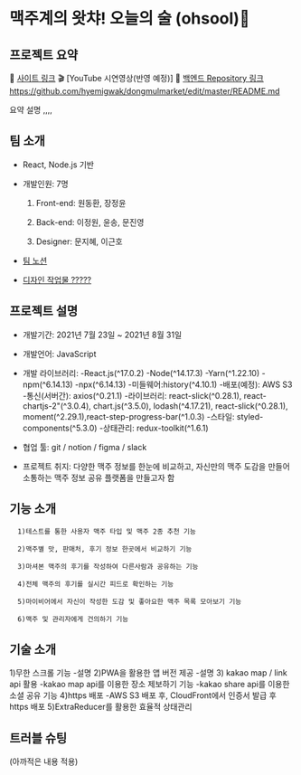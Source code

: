 # 맥주계의 왓챠! 오늘의 술 (ohsool)🍺


## 프로젝트 요약
🚩 [사이트 링크](https://ohsool.com/)
🎬 [YouTube 시연영상(반영 예정)]
📁 [백엔드 Repository 링크](https://ohsool.com/)https://github.com/hyemigwak/dongmulmarket/edit/master/README.md

요약 설명 ,,,,

## 팀 소개
- React, Node.js 기반
- 개발인원: 7명

   1) Front-end: 원동환, 장정윤

   2) Back-end: 이정원, 윤송, 문진영

   3) Designer: 문지혜, 이근호

- [팀 노션](https://www.notion.so/6d5c61254bf541c0bb5931de59a8d5ca)
- [디자인 작업물 ?????](https://www.figma.com/file/c2M6Yjvm5IjSAnsrQ41XLv/%ED%95%AD%ED%95%B499_WireFrame?node-id=0%3A1)

## 프로젝트 설명
- 개발기간: 2021년 7월 23일 ~ 2021년 8월 31일
- 개발언어: JavaScript
- 개발 라이브러리:
    -React.js(^17.0.2)
    -Node(^14.17.3) 
    -Yarn(^1.22.10)
    -npm(^6.14.13)
    -npx(^6.14.13)
    -미들웨어:history(^4.10.1)
    -배포(예정): AWS S3
    -통신(서버간): axios(^0.21.1)
    -라이브러리: react-slick(^0.28.1), react-chartjs-2"(^3.0.4), chart.js(^3.5.0), lodash(^4.17.21), react-slick(^0.28.1), moment(^2.29.1),react-step-progress-bar(^1.0.3)
    -스타일: styled-components(^5.3.0)
    -상태관리: redux-toolkit(^1.6.1)
    
- 협업 툴: git / notion / figma / slack
- 프로젝트 취지: 다양한 맥주 정보를 한눈에 비교하고, 자신만의 맥주 도감을 만들어 소통하는 맥주 정보 공유 플랫폼을 만들고자 함
## 기능 소개
      1)테스트를 통한 사용자 맥주 타입 및 맥주 2종 추천 기능
      
      2)맥주별 맛, 판매처, 후기 정보 한곳에서 비교하기 기능
      
      3)마셔본 맥주의 후기를 작성하여 다른사람과 공유하는 기능
      
      4)전체 맥주의 후기를 실시간 피드로 확인하는 기능
      
      5)마이비어에서 자신이 작성한 도감 및 좋아요한 맥주 목록 모아보기 기능
      
      6)맥주 및 관리자에게 건의하기 기능

## 기술 소개
1)무한 스크롤 기능
-설명
2)PWA을 활용한 앱 버전 제공
-설명
3) kakao map / link api 활용
-kakao map api를 이용한 장소 제보하기 기능
-kakao share api를 이용한 소셜 공유 기능
4)https 배포
-AWS S3 배포 후, CloudFront에서 인증서 발급 후 https 배포 
5)ExtraReducer를 활용한 효율적 상태관리 


## 트러블 슈팅

(아까적은 내용 적용)
